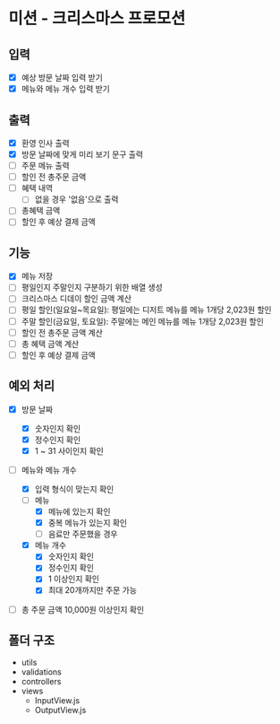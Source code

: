 # 미션 - 크리스마스 프로모션

## 입력

- [x] 예상 방문 날짜 입력 받기
- [x] 메뉴와 메뉴 개수 입력 받기

## 출력

- [x] 환영 인사 출력
- [x] 방문 날짜에 맞게 미리 보기 문구 출력
- [ ] 주문 메뉴 출력
- [ ] 할인 전 총주문 금액
- [ ] 혜택 내역
  - [ ] 없을 경우 '없음'으로 출력
- [ ] 총혜택 금액
- [ ] 할인 후 예상 결제 금액

## 기능

- [x] 메뉴 저장
- [ ] 평일인지 주말인지 구분하기 위한 배열 생성
- [ ] 크리스마스 디데이 할인 금액 계산
- [ ] 평일 할인(일요일~목요일): 평일에는 디저트 메뉴를 메뉴 1개당 2,023원 할인
- [ ] 주말 할인(금요일, 토요일): 주말에는 메인 메뉴를 메뉴 1개당 2,023원 할인
- [ ] 할인 전 총주문 금액 계산
- [ ] 총 혜택 금액 계산
- [ ] 할인 후 예상 결제 금액

## 예외 처리

- [x] 방문 날짜

  - [x] 숫자인지 확인
  - [x] 정수인지 확인
  - [x] 1 ~ 31 사이인지 확인

- [ ] 메뉴와 메뉴 개수

  - [x] 입력 형식이 맞는지 확인
  - [ ] 메뉴
    - [x] 메뉴에 있는지 확인
    - [x] 중복 메뉴가 있는지 확인
    - [ ] 음료만 주문했을 경우
  - [x] 메뉴 개수
    - [x] 숫자인지 확인
    - [x] 정수인지 확인
    - [x] 1 이상인지 확인
    - [x] 최대 20개까지만 주문 가능

- [ ] 총 주문 금액 10,000원 이상인지 확인

## 폴더 구조

- utils
- validations
- controllers
- views
  - InputView.js
  - OutputView.js
